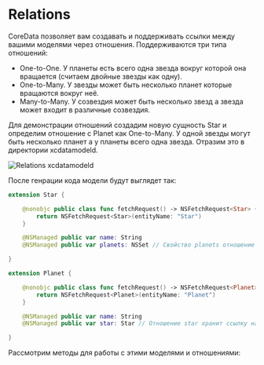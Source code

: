 # Relations
CoreData позволяет вам создавать и поддерживать ссылки между вашими моделями через отношения. Поддерживаются три типа отношений:
- One-to-One. У планеты есть всего одна звезда вокруг которой она вращается (считаем двойные звезды как одну).
- One-to-Many. У звезды может быть несколько планет которые вращаются вокруг неё.
- Many-to-Many. У созвездия может быть несколько звезд а звезда может входит в различные созвездия.

Для демонстрации отношений создадим новую сущность Star и определим отношение с Planet как One-to-Many. У одной звезды могут быть несколько планет а у планеты всего одна звезда. Отразим это в директории xcdatamodeld.

![Relations  xcdatamodeld](https://github.com/DenDmitriev/iOS-Interview/assets/65191747/94cce1b1-a031-435b-be3c-7e72c8387aa9)

После генрации кода модели будут выглядет так:
```swift
extension Star {

    @nonobjc public class func fetchRequest() -> NSFetchRequest<Star> {
        return NSFetchRequest<Star>(entityName: "Star")
    }

    @NSManaged public var name: String
    @NSManaged public var planets: NSSet // Свойство planets отношение один ко многим между двумя моделями.

}
```

```swift
extension Planet {

    @nonobjc public class func fetchRequest() -> NSFetchRequest<Planet> {
        return NSFetchRequest<Planet>(entityName: "Planet")
    }

    @NSManaged public var name: String
    @NSManaged public var star: Star // Отношение star хранит ссылку на свойство другой модели.

}
```

Рассмотрим методы для работы с этими моделями и отношениями:

